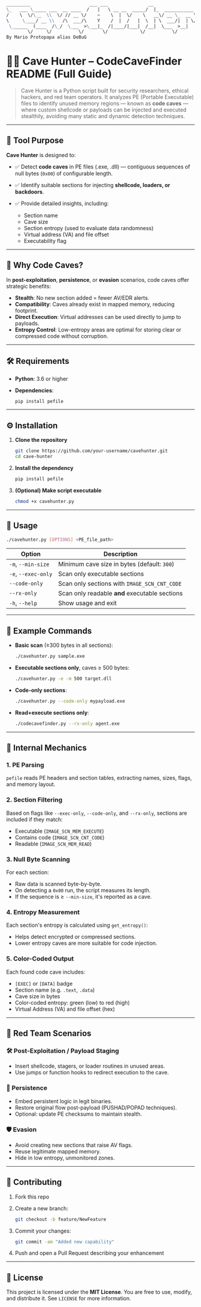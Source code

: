 ````markdown
_________                      ___ ___               __                
\_   ___ \_____ ___  __ ____  /   |   \ __ __  _____/  |_  ___________ 
/    \  \/\__  \\  \/ // __ \/    ~    \  |  \/    \   __\/ __ \_  __ \
\     \____/ __ \\   /\  ___/\    Y    /  |  /   |  \  | \  ___/|  | \/
 \______  (____  /\_/  \___  >\___|_  /|____/|___|  /__|  \___  >__|   
        \/     \/          \/       \/            \/          \/     
By Mario Protopapa alias DeBuG
````
# 🕵️‍♂️ Cave Hunter – CodeCaveFinder README (Full Guide)

> Cave Hunter is a Python script built for security researchers, ethical hackers, and red team operators. It analyzes PE (Portable Executable) files to identify unused memory regions — known as **code caves** — where custom shellcode or payloads can be injected and executed stealthily, avoiding many static and dynamic detection techniques.

---

## 📌 Tool Purpose

**Cave Hunter** is designed to:

* ✅ Detect **code caves** in PE files (.exe, .dll) — contiguous sequences of null bytes (`0x00`) of configurable length.
* ✅ Identify suitable sections for injecting **shellcode, loaders, or backdoors**.
* ✅ Provide detailed insights, including:

  * Section name
  * Cave size
  * Section entropy (used to evaluate data randomness)
  * Virtual address (VA) and file offset
  * Executability flag

---

## 🔬 Why Code Caves?

In **post-exploitation**, **persistence**, or **evasion** scenarios, code caves offer strategic benefits:

* **Stealth**: No new section added = fewer AV/EDR alerts.
* **Compatibility**: Caves already exist in mapped memory, reducing footprint.
* **Direct Execution**: Virtual addresses can be used directly to jump to payloads.
* **Entropy Control**: Low-entropy areas are optimal for storing clear or compressed code without corruption.

---

## 🛠️ Requirements

* **Python**: 3.6 or higher
* **Dependencies**:

  ```bash
  pip install pefile
  ```

---

## ⚙️ Installation

1. **Clone the repository**

   ```bash
   git clone https://github.com/your-username/cavehunter.git
   cd cave-hunter
   ```

2. **Install the dependency**

   ```bash
   pip install pefile
   ```

3. **(Optional) Make script executable**

   ```bash
   chmod +x cavehunter.py
   ```

---

## 🚀 Usage

```bash
./cavehunter.py [OPTIONS] <PE_file_path>
```

| Option              | Description                                    |
| ------------------- | ---------------------------------------------- |
| `-m`, `--min-size`  | Minimum cave size in bytes (default: `300`)    |
| `-e`, `--exec-only` | Scan only executable sections                  |
| `--code-only`       | Scan only sections with `IMAGE_SCN_CNT_CODE`   |
| `--rx-only`         | Scan only readable **and** executable sections |
| `-h`, `--help`      | Show usage and exit                            |

---

## 🧪 Example Commands

* **Basic scan** (≥300 bytes in all sections):

  ```bash
  ./cavehunter.py sample.exe
  ```

* **Executable sections only**, caves ≥ 500 bytes:

  ```bash
  ./cavehunter.py -e -m 500 target.dll
  ```

* **Code-only sections**:

  ```bash
  ./cavehunter.py --code-only mypayload.exe
  ```

* **Read+execute sections only**:

  ```bash
  ./codecavefinder.py --rx-only agent.exe
  ```

---

## 🔎 Internal Mechanics

### 1. **PE Parsing**

`pefile` reads PE headers and section tables, extracting names, sizes, flags, and memory layout.

### 2. **Section Filtering**

Based on flags like `--exec-only`, `--code-only`, and `--rx-only`, sections are included if they match:

* Executable (`IMAGE_SCN_MEM_EXECUTE`)
* Contains code (`IMAGE_SCN_CNT_CODE`)
* Readable (`IMAGE_SCN_MEM_READ`)

### 3. **Null Byte Scanning**

For each section:

* Raw data is scanned byte-by-byte.
* On detecting a `0x00` run, the script measures its length.
* If the sequence is ≥ `--min-size`, it's reported as a cave.

### 4. **Entropy Measurement**

Each section's entropy is calculated using `get_entropy()`:

* Helps detect encrypted or compressed sections.
* Lower entropy caves are more suitable for code injection.

### 5. **Color-Coded Output**

Each found code cave includes:

* `[EXEC]` or `[DATA]` badge
* Section name (e.g. `.text`, `.data`)
* Cave size in bytes
* Color-coded entropy: green (low) to red (high)
* Virtual Address (VA) and file offset (hex)

---

## 🧠 Red Team Scenarios

### 🛠️ Post-Exploitation / Payload Staging

* Insert shellcode, stagers, or loader routines in unused areas.
* Use jumps or function hooks to redirect execution to the cave.

### 🔐 Persistence

* Embed persistent logic in legit binaries.
* Restore original flow post-payload (PUSHAD/POPAD techniques).
* Optional: update PE checksums to maintain stealth.

### 🛡️ Evasion

* Avoid creating new sections that raise AV flags.
* Reuse legitimate mapped memory.
* Hide in low entropy, unmonitored zones.

---

## 🤝 Contributing

1. Fork this repo
2. Create a new branch:

   ```bash
   git checkout -b feature/NewFeature
   ```
3. Commit your changes:

   ```bash
   git commit -am "Added new capability"
   ```
4. Push and open a Pull Request describing your enhancement

---

## 📄 License

This project is licensed under the **MIT License**.
You are free to use, modify, and distribute it.
See `LICENSE` for more information.

